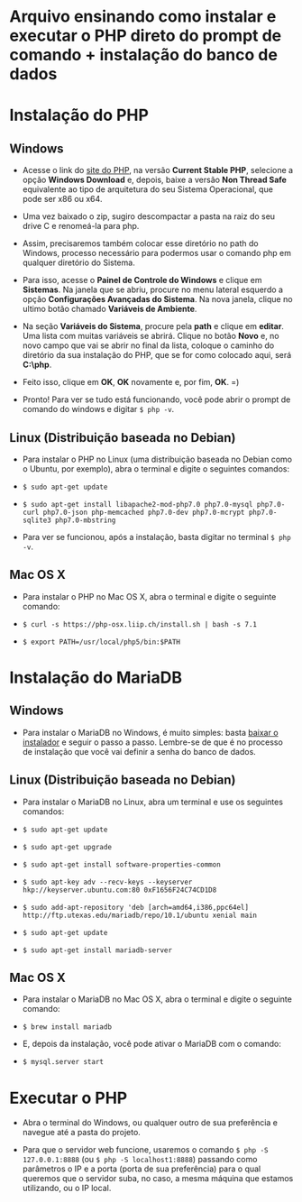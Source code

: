 # Arquivo ensinando como instalar e executar o PHP direto do prompt de comando + instalação do banco de dados

# Instalação do PHP

## Windows

* Acesse o link do [site do PHP](https://secure.php.net/downloads.php), na versão **Current Stable PHP**, selecione a opção **Windows Download** e, depois, baixe a versão **Non Thread Safe** equivalente ao tipo de arquitetura do seu Sistema Operacional, que pode ser x86 ou x64.

* Uma vez baixado o zip, sugiro descompactar a pasta na raiz do seu drive C e renomeá-la para php.

* Assim, precisaremos também colocar esse diretório no path do Windows, processo necessário para podermos usar o comando php em qualquer diretório do Sistema.

* Para isso, acesse o **Painel de Controle do Windows** e clique em **Sistemas**. Na janela que se abriu, procure no menu lateral esquerdo a opção **Configurações Avançadas do Sistema**. Na nova janela, clique no ultimo botão chamado **Variáveis de Ambiente**.

* Na seção **Variáveis do Sistema**, procure pela **path** e clique em **editar**. Uma lista com muitas variáveis se abrirá. Clique no botão **Novo** e, no novo campo que vai se abrir no final da lista, coloque o caminho do diretório da sua instalação do PHP, que se for como colocado aqui, será **C:\php**.

* Feito isso, clique em **OK**, **OK** novamente e, por fim, **OK**. =)

* Pronto! Para ver se tudo está funcionando, você pode abrir o prompt de comando do windows e digitar `$ php -v`.

## Linux (Distribuição baseada no Debian)

* Para instalar o PHP no Linux (uma distribuição baseada no Debian como o Ubuntu, por exemplo), abra o terminal e digite o seguintes comandos:

* `$ sudo apt-get update`
* `$ sudo apt-get install libapache2-mod-php7.0 php7.0-mysql php7.0-curl php7.0-json php-memcached php7.0-dev php7.0-mcrypt php7.0-sqlite3 php7.0-mbstring`

* Para ver se funcionou, após a instalação, basta digitar no terminal `$ php -v`.

## Mac OS X

* Para instalar o PHP no Mac OS X, abra o terminal e digite o seguinte comando:

* `$ curl -s https://php-osx.liip.ch/install.sh | bash -s 7.1`
* `$ export PATH=/usr/local/php5/bin:$PATH`

# Instalação do MariaDB

## Windows

* Para instalar o MariaDB no Windows, é muito simples: basta [baixar o instalador](https://downloads.mariadb.org/interstitial/mariadb-10.2.9/winx64-packages/mariadb-10.2.9-winx64.msi/from/http://mirror.ufscar.br/mariadb/) e seguir o passo a passo. Lembre-se de que é no processo de instalação que você vai definir a senha do banco de dados.

## Linux (Distribuição baseada no Debian)

* Para instalar o MariaDB no Linux, abra um terminal e use os seguintes comandos:

* `$ sudo apt-get update`
* `$ sudo apt-get upgrade`
* `$ sudo apt-get install software-properties-common`
* `$ sudo apt-key adv --recv-keys --keyserver hkp://keyserver.ubuntu.com:80 0xF1656F24C74CD1D8`
* `$ sudo add-apt-repository 'deb [arch=amd64,i386,ppc64el] http://ftp.utexas.edu/mariadb/repo/10.1/ubuntu xenial main`
* `$ sudo apt-get update`
* `$ sudo apt-get install mariadb-server`

## Mac OS X

* Para instalar o MariaDB no Mac OS X, abra o terminal e digite o seguinte comando:
* `$ brew install mariadb`

* E, depois da instalação, você pode ativar o MariaDB com o comando:
* `$ mysql.server start`

# Executar o PHP

* Abra o terminal do Windows, ou qualquer outro de sua preferência e navegue até a pasta do projeto.

* Para que o servidor web funcione, usaremos o comando `$ php -S 127.0.0.1:8888` (ou `$ php -S localhost1:8888`) passando como parâmetros o IP e a porta (porta de sua preferência) para o qual queremos que o servidor suba, no caso, a mesma máquina que estamos utilizando, ou o IP local.
